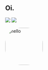 ## Oi.

<div> 
  <a href="https://instagram.com/dianaxsj" target="_blank"><img src="https://img.shields.io/badge/-Instagram-%23E4405F?style=for-the-badge&logo=instagram&logoColor=white" target="_blank"></a>
 <a href="https://discord.gg/bianquinha" target="_blank"><img src="https://img.shields.io/badge/Discord-7289DA?style=for-the-badge&logo=discord&logoColor=white" target="_blank"></a> 

<img align="center" alt="hello" height="120" style="border-radius:50px;" 
src="https://media.discordapp.net/attachments/905636904706404413/942188717089652826/giphy.gif">
</div>

